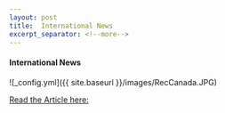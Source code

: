 ```yaml
---
layout: post
title:  International News
excerpt_separator: <!--more-->
---
```


#### International News

![_config.yml]({{ site.baseurl }}/images/RecCanada.JPG)

[Read the Article here:](https://paper.li/RecretionCanada/1431485509#/)

